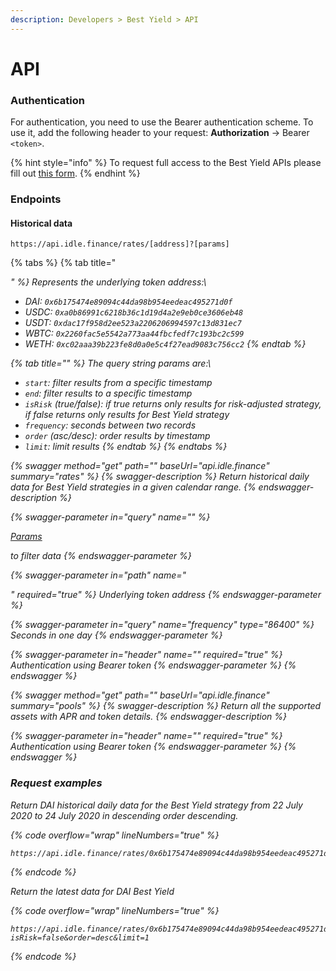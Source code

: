 ```yaml
---
description: Developers > Best Yield > API
---
```


# API

### Authentication&#x20;

For authentication, you need to use the Bearer authentication scheme. To use it, add the following header to your request: **Authorization** -> Bearer `<token>`.

{% hint style="info" %}
To request full access to the Best Yield APIs please fill out [this form](https://idlefinance.typeform.com/to/CzRkDH).
{% endhint %}

### Endpoints

#### Historical data

`https://api.idle.finance/rates/[address]?[params]`

{% tabs %}
{% tab title="<address>" %}
Represents the underlying token address:\


* DAI: `0x6b175474e89094c44da98b954eedeac495271d0f`
* USDC: `0xa0b86991c6218b36c1d19d4a2e9eb0ce3606eb48`
* USDT: `0xdac17f958d2ee523a2206206994597c13d831ec7`
* WBTC: `0x2260fac5e5542a773aa44fbcfedf7c193bc2c599`
* WETH: `0xc02aaa39b223fe8d0a0e5c4f27ead9083c756cc2`
{% endtab %}

{% tab title="<params>" %}
The query string params are:\


* `start`: filter results from a specific timestamp
* `end`: filter results to a specific timestamp
* `isRisk` (true/false): if true returns only results for risk-adjusted strategy, if false returns only results for Best Yield strategy
* `frequency`: seconds between two records
* `order` (asc/desc): order results by timestamp
* `limit`: limit results
{% endtab %}
{% endtabs %}

{% swagger method="get" path="" baseUrl="api.idle.finance" summary="rates" %}
{% swagger-description %}
Return historical daily data for Best Yield strategies in a given calendar range. 
{% endswagger-description %}

{% swagger-parameter in="query" name="<params>" %}


[Params](api.md#less-than-params-greater-than)

 to filter data
{% endswagger-parameter %}

{% swagger-parameter in="path" name="<address>" required="true" %}
Underlying token address
{% endswagger-parameter %}

{% swagger-parameter in="query" name="frequency" type="86400" %}
Seconds in one day
{% endswagger-parameter %}

{% swagger-parameter in="header" name="<token>" required="true" %}
Authentication using Bearer token
{% endswagger-parameter %}
{% endswagger %}

{% swagger method="get" path="" baseUrl="api.idle.finance" summary="pools" %}
{% swagger-description %}
Return all the supported assets with APR and token details.
{% endswagger-description %}

{% swagger-parameter in="header" name="<token>" required="true" %}
Authentication using Bearer token
{% endswagger-parameter %}
{% endswagger %}

### Request examples

Return DAI historical daily data for the Best Yield strategy from 22 July 2020 to 24 July 2020 in descending order descending.

{% code overflow="wrap" lineNumbers="true" %}
```html
https://api.idle.finance/rates/0x6b175474e89094c44da98b954eedeac495271d0f?start=1595412616&end=1595581466&isRisk=false&frequency=86400&order=desc
```
{% endcode %}

Return the latest data for DAI Best Yield

{% code overflow="wrap" lineNumbers="true" %}
```
https://api.idle.finance/rates/0x6b175474e89094c44da98b954eedeac495271d0f?isRisk=false&order=desc&limit=1
```
{% endcode %}
